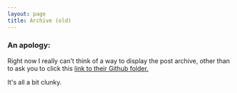 ```yaml
---
layout: page
title: Archive (old)
---
```


### An apology:

Right now I really can't think of a way to display the post archive, other than to ask you to click this [link to their Github folder.](https://github.com/bazbt3/bazbt3.github.io/tree/master/_posts)

It's all a bit clunky.
